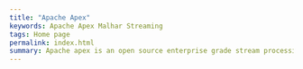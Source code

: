 ```yaml
---
title: "Apache Apex"
keywords: Apache Apex Malhar Streaming
tags: Home page
permalink: index.html
summary: Apache apex is an open source enterprise grade stream processing platform.
---
```

